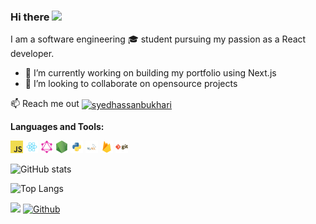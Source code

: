 ### Hi there <img src="https://raw.githubusercontent.com/MartinHeinz/MartinHeinz/master/wave.gif" width="30px"> 

I am a software engineering :mortar_board: student pursuing my passion as a React developer. 

- 🔭 I’m currently working on building my portfolio using Next.js
- 👯 I’m looking to collaborate on opensource projects

 📫  Reach me out
<a href="linkedin.com/in/salman-inayat-69a634197/" target="blank"><img align="center" src="https://cdn.jsdelivr.net/npm/simple-icons@3.0.1/icons/linkedin.svg" alt="syedhassanbukhari" height="30" width="40" /></a>


**Languages and Tools:**  

<code><img height="20" src="https://raw.githubusercontent.com/github/explore/80688e429a7d4ef2fca1e82350fe8e3517d3494d/topics/javascript/javascript.png"></code>
<code><img height="20" src="https://raw.githubusercontent.com/github/explore/80688e429a7d4ef2fca1e82350fe8e3517d3494d/topics/react/react.png"></code>
<code><img height="20" src="https://raw.githubusercontent.com/github/explore/5c058a388828bb5fde0bcafd4bc867b5bb3f26f3/topics/graphql/graphql.png"></code>
<code><img height="20" src="https://raw.githubusercontent.com/github/explore/80688e429a7d4ef2fca1e82350fe8e3517d3494d/topics/nodejs/nodejs.png"></code>
<code><img height="20" src="https://raw.githubusercontent.com/github/explore/80688e429a7d4ef2fca1e82350fe8e3517d3494d/topics/python/python.png"></code>
<code><img height="20" src="https://raw.githubusercontent.com/github/explore/80688e429a7d4ef2fca1e82350fe8e3517d3494d/topics/mysql/mysql.png"></code>
<code><img height="20" src="https://raw.githubusercontent.com/github/explore/80688e429a7d4ef2fca1e82350fe8e3517d3494d/topics/firebase/firebase.png"></code>
<code><img height="20" src="https://raw.githubusercontent.com/github/explore/80688e429a7d4ef2fca1e82350fe8e3517d3494d/topics/git/git.png"></code>


![GitHub stats](https://github-readme-stats.vercel.app/api?username=Salman-Inayat&show_icons=true&theme=tokyonight)


![Top Langs](https://github-readme-stats.vercel.app/api/top-langs/?username=Salman-Inayat&theme=tokyonight&layout=compact)


![](https://visitor-badge.laobi.icu/badge?page_id=Salman-Inayat.Salman-Inayat)
[![Github](https://img.shields.io/github/followers/CharalambosIoannou?label=Follow&style=social)](https://github.com/CharalambosIoannou)

